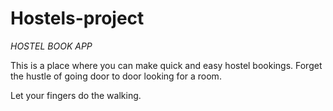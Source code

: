 # Hostels-project
*HOSTEL BOOK APP*

This is a place where you can make quick and easy hostel bookings.
Forget the hustle of going door to door looking for a room.

Let your fingers do the walking.

